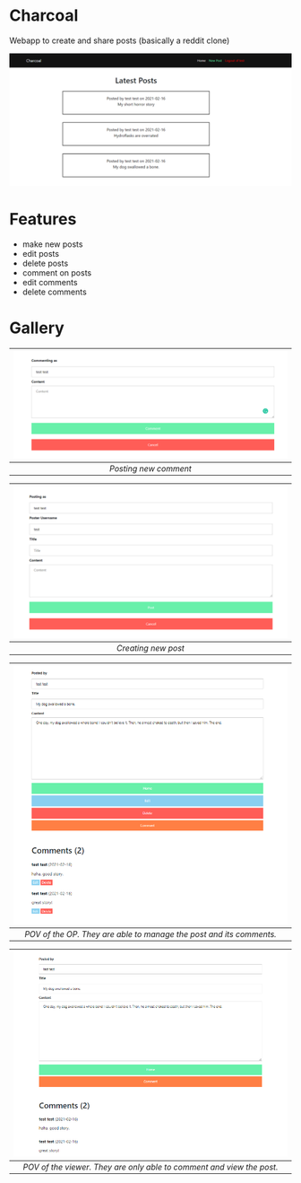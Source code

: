 # Charcoal

Webapp to create and share posts (basically a reddit clone)

![](images/frontpage.png)

# Features
 - make new posts
 - edit posts
 - delete posts
 - comment on posts
 - edit comments
 - delete comments


# Gallery
|![](images/comment.png) | 
|:--:| 
| *Posting new comment* |

|![](images/newpost.png) | 
|:--:| 
| *Creating new post* |

|![](images/oppov.png) | 
|:--:| 
| *POV of the OP. They are able to manage the post and its comments.* |

|![](images/viewerpov.png) | 
|:--:| 
| *POV of the viewer. They are only able to comment and view the post.* |
